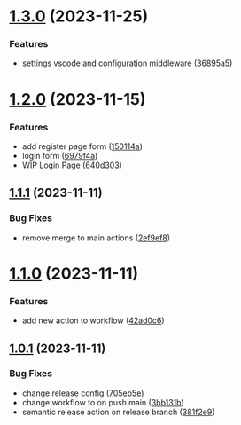 # [1.3.0](https://github.com/Utalkto/kumbio-app-front-application-base/compare/v1.2.0...v1.3.0) (2023-11-25)


### Features

* settings vscode and configuration middleware ([36895a5](https://github.com/Utalkto/kumbio-app-front-application-base/commit/36895a55002e03b8d11da96075d35cd6b97acf07))

# [1.2.0](https://github.com/Utalkto/kumbio-app-front-application-base/compare/v1.1.1...v1.2.0) (2023-11-15)


### Features

* add register page form ([150114a](https://github.com/Utalkto/kumbio-app-front-application-base/commit/150114a934e0177f51834dc69bbd23ebf99285b6))
* login form ([6979f4a](https://github.com/Utalkto/kumbio-app-front-application-base/commit/6979f4a5ba03e1eb1165503d67e8f9fc8b245a37))
* WIP Login Page ([640d303](https://github.com/Utalkto/kumbio-app-front-application-base/commit/640d303c4d76166045a24e005a355632e35fde2d))

## [1.1.1](https://github.com/Utalkto/kumbio-app-front-application-base/compare/v1.1.0...v1.1.1) (2023-11-11)


### Bug Fixes

* remove merge to main actions ([2ef9ef8](https://github.com/Utalkto/kumbio-app-front-application-base/commit/2ef9ef8c9033113fd051bbbcdc00e1eb1d079cf9))

# [1.1.0](https://github.com/Utalkto/kumbio-app-front-application-base/compare/v1.0.1...v1.1.0) (2023-11-11)


### Features

* add new action to workflow ([42ad0c6](https://github.com/Utalkto/kumbio-app-front-application-base/commit/42ad0c6d2ec14d6013b47d75b8a7ac1c2b2e8b11))

## [1.0.1](https://github.com/Utalkto/kumbio-app-front-application-base/compare/v1.0.0...v1.0.1) (2023-11-11)


### Bug Fixes

* change release config ([705eb5e](https://github.com/Utalkto/kumbio-app-front-application-base/commit/705eb5edbde8c527fc3fc45b512a32cca569dc94))
* change workflow to on push main ([3bb131b](https://github.com/Utalkto/kumbio-app-front-application-base/commit/3bb131bd38ece4e40b06a9b24cd5cfec83740510))
* semantic release action on release branch ([381f2e9](https://github.com/Utalkto/kumbio-app-front-application-base/commit/381f2e9e8f0cefacb7e34997f517ba57698d9e4e))
